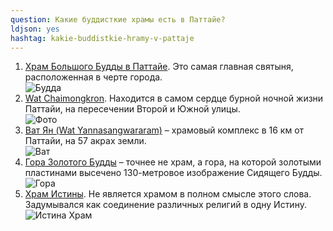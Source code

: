```yaml
---
question: Какие буддисткие храмы есть в Паттайе?
ldjson: yes
hashtag: kakie-buddistkie-hramy-v-pattaje
---
```



1. [Храм Большого Будды в Паттайе](https://goo.gl/maps/hBE2WX8ULhiKLpfr5). Это самая главная святыня, расположенная в черте города.  
![Будда](https://pattayafaq.ru/assets/bigbudda.jpg)
2. [Wat Chaimongkron](https://goo.gl/maps/68RGSh5LSCEx77T3A). Находится в самом сердце бурной ночной жизни Паттайи, на пересечении Второй и Южной улицы.  
![Фото](https://pattayafaq.ru/assets/wat.jpeg)
3. [Ват Ян (Wat Yannasangwararam)](https://goo.gl/maps/s978Qc5TSdcy2JgP9) – храмовый комплекс в 16 км от Паттайи, на 57 акрах земли.  
![Ват](https://pattayafaq.ru/assets/watt.jpg)
4. [Гора Золотого Будды](https://goo.gl/maps/k2nUdNhLat1hLb9D9) – точнее не храм, а гора, на которой золотыми пластинами высечено 130-метровое изображение Сидящего Будды.  
![Гора](https://pattayafaq.ru/assets/gora.png)
5. [Храм Истины](https://goo.gl/maps/Z5mk4tG5zjEWhjyBA). Не является храмом в полном смысле этого слова. Задумывался как соединение различных религий в одну Истину.  
![Истина Храм](https://pattayafaq.ru/assets/hram.jpg)
